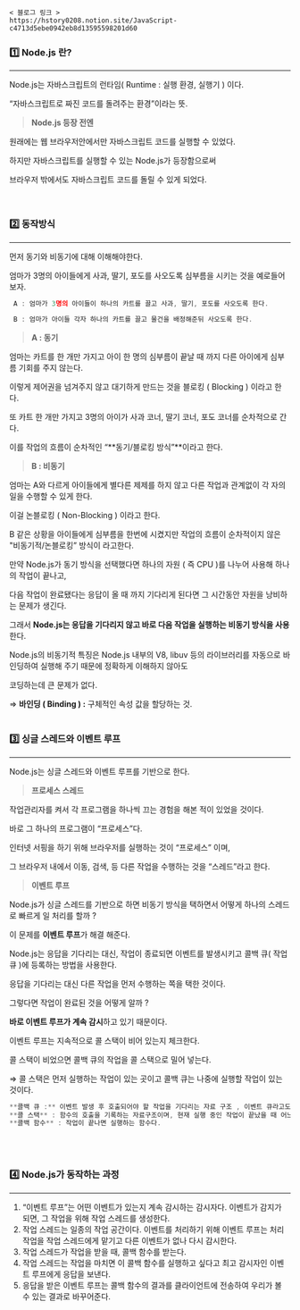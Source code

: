 ```
< 블로그 링크 >
https://hstory0208.notion.site/JavaScript-c4713d5ebe0942eb8d13595598201d60
```

### 1️⃣ Node.js 란?

---

Node.js는 자바스크립트의 런타임( Runtime : 실행 환경, 실행기 ) 이다.

“자바스크립트로 짜진 코드를 돌려주는 환경”이라는 뜻.

> **Node.js 등장 전엔**
> 

원래에는 웹 브라우저안에서만 자바스크립트 코드를 실행할 수 있었다.

하지만 자바스크립트를 실행할 수 있는 Node.js가 등장함으로써

브라우저 밖에서도 자바스크립트 코드를 돌릴 수 있게 되었다.<br>
<br>
<br>
### 2️⃣ 동작방식

---

먼저 동기와 비동기에 대해 이해해야한다.

엄마가 3명의 아이들에게 사과, 딸기, 포도를 사오도록 심부름을 시키는 것을 예로들어 보자.

```jsx
 A : 엄마가 3명의 아이들이 하나의 카트를 끌고 사과, 딸기, 포도를 사오도록 한다.

 B : 엄마가 아이들 각자 하나의 카트를 끌고 물건을 배정해준뒤 사오도록 한다. 
```

> **A : 동기**
> 

엄마는 카트를 한 개만 가지고 아이 한 명의 심부름이 끝날 때 까지 다른 아이에게 심부름 기회를 주지 않는다.

이렇게 제어권을 넘겨주지 않고 대기하게 만드는 것을 블로킹 ( Blocking ) 이라고 한다.

또 카트 한 개만 가지고 3명의 아이가 사과 코너, 딸기 코너, 포도 코너를 순차적으로 간다.

이를 작업의 흐름이 순차적인 “**동기/블로킹 방식”**이라고 한다.

> **B : 비동기**
> 

엄마는 A와 다르게 아이들에게 별다른 제제를 하지 않고 다른 작업과 관계없이 각 자의 일을 수행할 수 있게 한다.

이걸 논블로킹 ( Non-Blocking ) 이라고 한다.

B 같은 상황을 아이들에게 심부름을 한번에 시켰지만 작업의 흐름이 순차적이지 않은 "비동기적/논블로킹” 방식이 라고한다.

만약 Node.js가 동기 방식을 선택했다면 하나의 자원 ( 즉 CPU )를 나누어 사용해 하나의 작업이 끝나고,

다음 작업이 완료됐다는 응답이 올 때 까지 기다리게 된다면 그 시간동안 자원을 낭비하는 문제가 생긴다.

그래서 **Node.js는 응답을 기다리지 않고 바로 다음 작업을 실행하는 비동기 방식을 사용**한다.

Node.js의 비동기적 특징은 Node.js 내부의 V8, libuv 등의 라이브러리를 자동으로 바인딩하여 실행해 주기 때문에 정확하게 이해하지 않아도

코딩하는데 큰 문제가 없다.

⇒ **바인딩 ( Binding ) :** 구체적인 속성 값을 할당하는 것.
<br>
<br>
### 3️⃣ 싱글 스레드와 이벤트 루프

---

Node.js는 싱글 스레드와 이벤트 루프를 기반으로 한다.

> **프로세스 스레드**
> 

작업관리자를 켜서 각 프로그램을 하나씩 끄는 경험을 해본 적이 있었을 것이다.

바로 그 하나의 프로그램이 “프로세스”다.

인터넷 서핑을 하기 위해 브라우저를 실행하는 것이 “프로세스” 이며,

그 브라우저 내에서 이동, 검색, 등 다른 작업을 수행하는 것을 “스레드”라고 한다.

> **이벤트 루프**
> 

Node.js가 싱글 스레드를 기반으로 하면 비동기 방식을 택하면서 어떻게 하나의 스레드로 빠르게 일 처리를 할까 ?

이 문제를 **이벤트 루프**가 해결 해준다.

Node.js는 응답을 기다리는 대신, 작업이 종료되면 이벤트를 발생시키고 콜백 큐( 작업 큐 )에 등록하는 방법을 사용한다.

응답을 기다리는 대신 다른 작업을 먼저 수행하는 쪽을 택한 것이다.

그렇다면 작업이 완료된 것을 어떻게 알까 ?

**바로 이벤트 루프가 계속 감시**하고 있기 때문이다.

이벤트 루프는 지속적으로 콜 스택이 비어 있는지 체크한다.

콜 스택이 비었으면 콜백 큐의 작업을 콜 스택으로 밀어 넣는다.

⇒ 콜 스택은 먼저 실행하는 작업이 있는 곳이고 콜백 큐는 나중에 실행할 작업이 있는 것이다.

```jsx
**콜백 큐 :** 이벤트 발생 후 호출되어야 할 작업을 기다리는 자료 구조 , 이벤트 큐라고도 함.
**콜 스택** : 함수의 호출을 기록하는 자료구조이며, 현재 실행 중인 작업이 끝났을 때 어느 실행 부분으로 돌아갈지 보관한다.
**콜백 함수** : 작업이 끝나면 실행하는 함수다.
```
<br>
<br>

### 4️⃣ Node.js가 동작하는 과정

---

1. “이벤트 루프”는 어떤 이벤트가 있는지 계속 감시하는 감시자다.
이벤트가 감지가 되면, 그 작업을 위해 작업 스레드를 생성한다.
2. 작업 스레드는 일종의 작업 공간이다.
이벤트를 처리하기 위해 이벤트 루프는 처리 작업을 작업 스레드에게 맡기고 다른 이벤트가 없나 다시 감시한다.
3. 작업 스레드가 작업을 받을 때, 콜백 함수를 받는다.
4. 작업 스레드는 작업을 마치면 이 콜백 함수를 실행하고 싶다고 최고 감시자인 이벤트 루프에게 응답을 보낸다.
5. 응답을 받은 이벤트 루프는 콜백 함수의 결과를 클라이언트에 전송하여 우리가 볼 수 있는 결과로 바꾸어준다.
